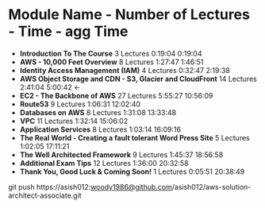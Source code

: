 # Module Name                                              - Number of Lectures -    Time - agg Time #
- **Introduction To The Course**                                       3 Lectures   0:19:04    0:19:04
- **AWS - 10,000 Feet Overview**                                       8 Lectures   1:27:47    1:46:51
- **Identity Access Management (IAM)**                                 4 Lectures   0:32:47    2:19:38
- **AWS Object Storage and CDN - S3, Glacier and CloudFront**         14 Lectures   2:41:04    5:00:42  <-
- **EC2 - The Backbone of AWS**                                       27 Lectures   5:55:27   10:56:09
- **Route53**                                                          9 Lectures   1:06:31   12:02:40
- **Databases on AWS**                                                 8 Lectures   1:31:08   13:33:48
- **VPC**                                                             11 Lectures   1:32:14   15:06:02
- **Application Services**                                             8 Lectures   1:03:14   16:09:16
- **The Real World - Creating a fault tolerant Word Press Site**       5 Lectures   1:02:05   17:11:21
- **The Well Architected Framework**                                   9 Lectures   1:45:37   18:56:58
- **Additional Exam Tips**                                            12 Lectures   1:36:00   20:32:58
- **Thank You, Good Luck & Coming Soon!**                              1 Lectures   0:05:51   20:38:49


git push https://asish012:woody1986@github.com/asish012/aws-solution-architect-associate.git
